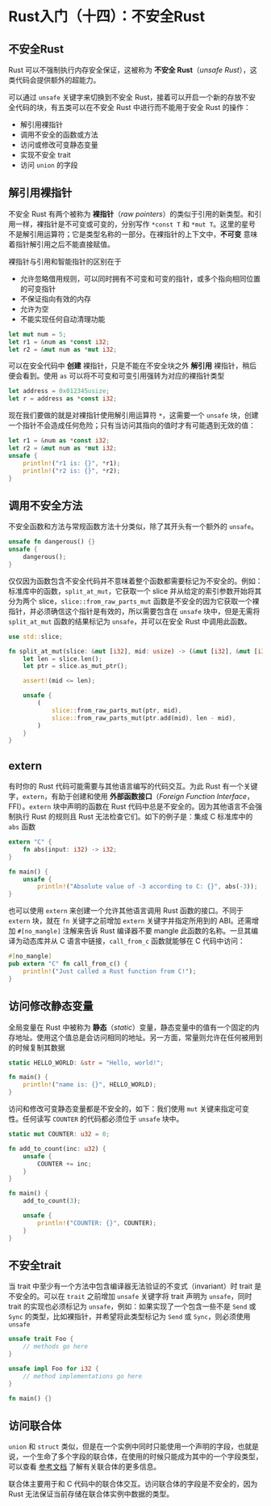 # Rust入门（十四）：不安全Rust

## 不安全Rust

Rust 可以不强制执行内存安全保证，这被称为 **不安全 Rust**（*unsafe Rust*），这类代码会提供额外的超能力。

可以通过 `unsafe` 关键字来切换到不安全 Rust，接着可以开启一个新的存放不安全代码的块，有五类可以在不安全 Rust 中进行而不能用于安全 Rust 的操作：

- 解引用裸指针
- 调用不安全的函数或方法
- 访问或修改可变静态变量
- 实现不安全 trait
- 访问 `union` 的字段

## 解引用裸指针

不安全 Rust 有两个被称为 **裸指针**（*raw pointers*）的类似于引用的新类型。和引用一样，裸指针是不可变或可变的，分别写作 `*const T` 和 `*mut T`。这里的星号不是解引用运算符；它是类型名称的一部分。在裸指针的上下文中，**不可变** 意味着指针解引用之后不能直接赋值。

裸指针与引用和智能指针的区别在于

- 允许忽略借用规则，可以同时拥有不可变和可变的指针，或多个指向相同位置的可变指针
- 不保证指向有效的内存
- 允许为空
- 不能实现任何自动清理功能

```rust
let mut num = 5;
let r1 = &num as *const i32;
let r2 = &mut num as *mut i32;
```

可以在安全代码中 **创建** 裸指针，只是不能在不安全块之外 **解引用** 裸指针，稍后便会看到。使用 `as` 可以将不可变和可变引用强转为对应的裸指针类型

```rust
let address = 0x012345usize;
let r = address as *const i32;
```

现在我们要做的就是对裸指针使用解引用运算符 `*`，这需要一个 `unsafe` 块，创建一个指针不会造成任何危险；只有当访问其指向的值时才有可能遇到无效的值：

```rust
let r1 = &num as *const i32;
let r2 = &mut num as *mut i32;
unsafe {
    println!("r1 is: {}", *r1);
    println!("r2 is: {}", *r2);
}
```

## 调用不安全方法

不安全函数和方法与常规函数方法十分类似，除了其开头有一个额外的 `unsafe`。

```rust
unsafe fn dangerous() {}
unsafe {
    dangerous();
}
```

仅仅因为函数包含不安全代码并不意味着整个函数都需要标记为不安全的。例如：标准库中的函数，`split_at_mut`，它获取一个 slice 并从给定的索引参数开始将其分为两个 slice，`slice::from_raw_parts_mut` 函数是不安全的因为它获取一个裸指针，并必须确信这个指针是有效的，所以需要包含在 `unsafe` 块中，但是无需将 `split_at_mut` 函数的结果标记为 `unsafe`，并可以在安全 Rust 中调用此函数。

```rust
use std::slice;

fn split_at_mut(slice: &mut [i32], mid: usize) -> (&mut [i32], &mut [i32]) {
    let len = slice.len();
    let ptr = slice.as_mut_ptr();

    assert!(mid <= len);

    unsafe {
        (
            slice::from_raw_parts_mut(ptr, mid),
            slice::from_raw_parts_mut(ptr.add(mid), len - mid),
        )
    }
}
```

## extern

有时你的 Rust 代码可能需要与其他语言编写的代码交互。为此 Rust 有一个关键字，`extern`，有助于创建和使用 **外部函数接口**（*Foreign Function Interface*， FFI）。`extern` 块中声明的函数在 Rust 代码中总是不安全的。因为其他语言不会强制执行 Rust 的规则且 Rust 无法检查它们。如下的例子是：集成 C 标准库中的 `abs` 函数

```rust
extern "C" {
    fn abs(input: i32) -> i32;
}

fn main() {
    unsafe {
        println!("Absolute value of -3 according to C: {}", abs(-3));
}
```

也可以使用 `extern` 来创建一个允许其他语言调用 Rust 函数的接口。不同于 `extern` 块，就在 `fn` 关键字之前增加 `extern` 关键字并指定所用到的 ABI。还需增加 `#[no_mangle]` 注解来告诉 Rust 编译器不要 mangle 此函数的名称。一旦其编译为动态库并从 C 语言中链接，`call_from_c` 函数就能够在 C 代码中访问：

```rust
#[no_mangle]
pub extern "C" fn call_from_c() {
    println!("Just called a Rust function from C!");
}
```

## 访问修改静态变量

全局变量在 Rust 中被称为 **静态**（*static*）变量，静态变量中的值有一个固定的内存地址。使用这个值总是会访问相同的地址。另一方面，常量则允许在任何被用到的时候复制其数据

```rust
static HELLO_WORLD: &str = "Hello, world!";

fn main() {
    println!("name is: {}", HELLO_WORLD);
}
```

访问和修改可变静态变量都是不安全的，如下：我们使用 `mut` 关键来指定可变性。任何读写 `COUNTER` 的代码都必须位于 `unsafe` 块中。

```rust
static mut COUNTER: u32 = 0;

fn add_to_count(inc: u32) {
    unsafe {
        COUNTER += inc;
    }
}

fn main() {
    add_to_count(3);

    unsafe {
        println!("COUNTER: {}", COUNTER);
    }
}
```

## 不安全trait

当 trait 中至少有一个方法中包含编译器无法验证的不变式（invariant）时 trait 是不安全的。可以在 `trait` 之前增加 `unsafe` 关键字将 trait 声明为 `unsafe`，同时 trait 的实现也必须标记为 `unsafe`，例如：如果实现了一个包含一些不是 `Send` 或 `Sync` 的类型，比如裸指针，并希望将此类型标记为 `Send` 或 `Sync`，则必须使用 `unsafe`

```rust
unsafe trait Foo {
    // methods go here
}

unsafe impl Foo for i32 {
    // method implementations go here
}

fn main() {}
```

## 访问联合体

`union` 和 `struct` 类似，但是在一个实例中同时只能使用一个声明的字段，也就是说，一个生命了多个字段的联合体，在使用的时候只能成为其中的一个字段类型，可以查看 [参考文档](https://doc.rust-lang.org/reference/items/unions.html) 了解有关联合体的更多信息。

联合体主要用于和 C 代码中的联合体交互。访问联合体的字段是不安全的，因为 Rust 无法保证当前存储在联合体实例中数据的类型。

